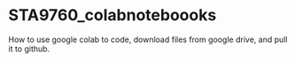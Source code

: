 # STA9760_colabnoteboooks

How to use google colab to code, download files from google drive, and pull it to github.
